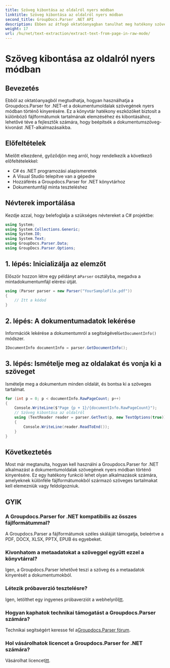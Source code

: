 ```yaml
---
title: Szöveg kibontása az oldalról nyers módban
linktitle: Szöveg kibontása az oldalról nyers módban
second_title: GroupDocs.Parser .NET API
description: Ebben az átfogó oktatóanyagban tanulhat meg hatékony szövegkivonást a dokumentumoldalakról a Groupdocs.Parser for .NET segítségével.
weight: 17
url: /hu/net/text-extraction/extract-text-from-page-in-raw-mode/
---
```


# Szöveg kibontása az oldalról nyers módban

## Bevezetés
Ebből az oktatóanyagból megtudhatja, hogyan használhatja a Groupdocs.Parser for .NET-et a dokumentumoldalak szövegének nyers módban történő kinyerésére. Ez a könyvtár hatékony eszközöket biztosít a különböző fájlformátumok tartalmának elemzéséhez és kibontásához, lehetővé téve a fejlesztők számára, hogy beépítsék a dokumentumszöveg-kivonást .NET-alkalmazásaikba.
## Előfeltételek
Mielőtt elkezdené, győződjön meg arról, hogy rendelkezik a következő előfeltételekkel:
- C# és .NET programozási alapismeretek
- A Visual Studio telepítve van a gépedre
- Hozzáférés a Groupdocs.Parser for .NET könyvtárhoz
- Dokumentumfájl minta teszteléshez

## Névterek importálása
Kezdje azzal, hogy belefoglalja a szükséges névtereket a C# projektbe:
```csharp
using System;
using System.Collections.Generic;
using System.IO;
using System.Text;
using GroupDocs.Parser.Data;
using GroupDocs.Parser.Options;
```
## 1. lépés: Inicializálja az elemzőt
 Először hozzon létre egy példányt a`Parser` osztályba, megadva a mintadokumentumfájl elérési útját.
```csharp
using (Parser parser = new Parser("YourSampleFile.pdf"))
{
    // Itt a kódod
}
```
## 2. lépés: A dokumentumadatok lekérése
 Információk lekérése a dokumentumról a segítségével`GetDocumentInfo()` módszer.
```csharp
IDocumentInfo documentInfo = parser.GetDocumentInfo();
```
## 3. lépés: Ismételje meg az oldalakat és vonja ki a szöveget
Ismételje meg a dokumentum minden oldalát, és bontsa ki a szöveges tartalmat.
```csharp
for (int p = 0; p < documentInfo.RawPageCount; p++)
{
    Console.WriteLine($"Page {p + 1}/{documentInfo.RawPageCount}");
    // Szöveg kibontása az oldalról
    using (TextReader reader = parser.GetText(p, new TextOptions(true)))
    {
        Console.WriteLine(reader.ReadToEnd());
    }
}
```

## Következtetés
Most már megtanulta, hogyan kell használni a Groupdocs.Parser for .NET alkalmazást a dokumentumoldalak szövegének nyers módban történő kinyerésére. Ez egy hatékony funkció lehet olyan alkalmazások számára, amelyeknek különféle fájlformátumokból származó szöveges tartalmakat kell elemezniük vagy feldolgozniuk.

## GYIK
### A Groupdocs.Parser for .NET kompatibilis az összes fájlformátummal?
A Groupdocs.Parser a fájlformátumok széles skáláját támogatja, beleértve a PDF, DOCX, XLSX, PPTX, EPUB és egyebeket.
### Kivonhatom a metaadatokat a szöveggel együtt ezzel a könyvtárral?
Igen, a Groupdocs.Parser lehetővé teszi a szöveg és a metaadatok kinyerését a dokumentumokból.
### Létezik próbaverzió tesztelésre?
 Igen, letölthet egy ingyenes próbaverziót a webhelyről[itt](https://releases.groupdocs.com/).
### Hogyan kaphatok technikai támogatást a Groupdocs.Parser számára?
 Technikai segítségért keresse fel a[Groupdocs.Parser fórum](https://forum.groupdocs.com/c/parser/17).
### Hol vásárolhatok licencet a Groupdocs.Parser for .NET számára?
 Vásárolhat licencet[itt](https://purchase.groupdocs.com/buy).